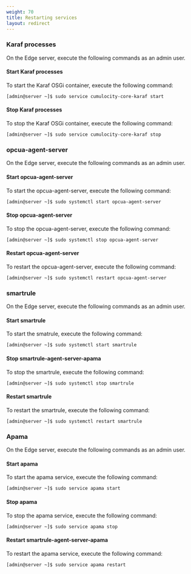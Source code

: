 ```yaml
---
weight: 70
title: Restarting services
layout: redirect
---
```


### Karaf processes

On the Edge server, execute the following commands as an admin user. 

#### Start Karaf processes

To start the Karaf OSGi container, execute the following command:

	[admin@server ~]$ sudo service cumulocity-core-karaf start
	
#### Stop Karaf processes

To stop the Karaf OSGi container, execute the following command:

	[admin@server ~]$ sudo service cumulocity-core-karaf stop

### opcua-agent-server

On the Edge server, execute the following commands as an admin user. 

#### Start opcua-agent-server

To start the opcua-agent-server, execute the following command:

	[admin@server ~]$ sudo systemctl start opcua-agent-server

#### Stop opcua-agent-server

To stop the opcua-agent-server, execute the following command:

	[admin@server ~]$ sudo systemctl stop opcua-agent-server

#### Restart opcua-agent-server

To restart the opcua-agent-server, execute the following command:

	[admin@server ~]$ sudo systemctl restart opcua-agent-server

### smartrule

On the Edge server, execute the following commands as an admin user. 

#### Start smartrule

To start the smatrule, execute the following command:

	[admin@server ~]$ sudo systemctl start smartrule

#### Stop smartrule-agent-server-apama

To stop the smartrule, execute the following command:

	[admin@server ~]$ sudo systemctl stop smartrule

#### Restart smartrule

To restart the smartrule, execute the following command:

	[admin@server ~]$ sudo systemctl restart smartrule

### Apama

On the Edge server, execute the following commands as an admin user. 

#### Start apama

To start the apama service, execute the following command:

	[admin@server ~]$ sudo service apama start

#### Stop apama

To stop the apama service, execute the following command:

	[admin@server ~]$ sudo service apama stop

#### Restart smartrule-agent-server-apama

To restart the apama service, execute the following command:

	[admin@server ~]$ sudo service apama restart